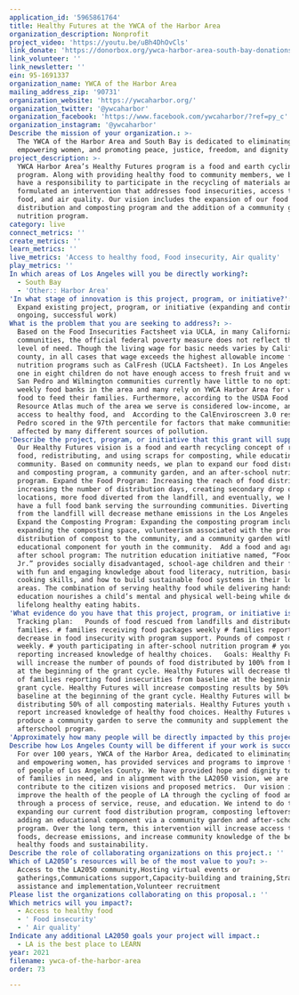 ```yaml
---
application_id: '5965861764'
title: Healthy Futures at the YWCA of the Harbor Area
organization_description: Nonprofit
project_video: 'https://youtu.be/uBh4DhOvCls'
link_donate: 'https://donorbox.org/ywca-harbor-area-south-bay-donations'
link_volunteer: ''
link_newsletter: ''
ein: 95-1691337
organization_name: YWCA of the Harbor Area
mailing_address_zip: '90731'
organization_website: 'https://ywcaharbor.org/'
organization_twitter: '@ywcaharbor'
organization_facebook: 'https://www.facebook.com/ywcaharbor/?ref=py_c'
organization_instagram: '@ywcaharbor'
Describe the mission of your organization.: >-
  The YWCA of the Harbor Area and South Bay is dedicated to eliminating racism,
  empowering women, and promoting peace, justice, freedom, and dignity for all. 
project_description: >-
  YWCA Harbor Area’s Healthy Futures program is a food and earth cycling
  program. Along with providing healthy food to community members, we believe we
  have a responsibility to participate in the recycling of materials and have
  formulated an intervention that addresses food insecurities, access to healthy
  food, and air quality. Our vision includes the expansion of our food
  distribution and composting program and the addition of a community garden and
  nutrition program.
category: live
connect_metrics: ''
create_metrics: ''
learn_metrics: ''
live_metrics: 'Access to healthy food, Food insecurity, Air quality'
play_metrics: ''
In which areas of Los Angeles will you be directly working?:
  - South Bay
  - 'Other:: Harbor Area'
'In what stage of innovation is this project, program, or initiative?': >-
  Expand existing project, program, or initiative (expanding and continuing
  ongoing, successful work)
What is the problem that you are seeking to address?: >-
  Based on the Food Insecurities Factsheet via UCLA, in many California
  communities, the official federal poverty measure does not reflect the true
  level of need. Though the living wage for basic needs varies by California
  county, in all cases that wage exceeds the highest allowable income for public
  nutrition programs such as CalFresh (UCLA Factsheet). In Los Angeles County,
  one in eight children do not have enough access to fresh fruit and vegetables.
  San Pedro and Wilmington communities currently have little to no options for
  weekly food banks in the area and many rely on YWCA Harbor Area for weekly
  food to feed their families. Furthermore, according to the USDA Food Access
  Resource Atlas much of the area we serve is considered low-income, and has low
  access to healthy food, and  According to the CalEnviroscreen 3.0 results, San
  Pedro scored in the 97th percentile for factors that make communities most
  affected by many different sources of pollution.
'Describe the project, program, or initiative that this grant will support to address the problem identified.': >-
  Our Healthy Futures vision is a food and earth recycling concept of rescuing
  food, redistributing, and using scraps for composting, while educating the
  community. Based on community needs, we plan to expand our food distribution
  and composting program, a community garden, and an after-school nutrition
  program. Expand the Food Program: Increasing the reach of food distribution by
  increasing the number of distribution days, creating secondary drop off
  locations, more food diverted from the landfill, and eventually, we hope to
  have a full food bank serving the surrounding communities. Diverting more food
  from the landfill will decrease methane emissions in the Los Angeles area.
  Expand the Composting Program: Expanding the composting program includes
  expanding the composting space, volunteerism associated with the process and
  distribution of compost to the community, and a community garden with an
  educational component for youth in the community.  Add a food and agricultural
  after school program: The nutrition education initiative named, “Food Champ
  Jr.” provides socially disadvantaged, school-age children and their families
  with fun and engaging knowledge about food literacy, nutrition, basic healthy
  cooking skills, and how to build sustainable food systems in their local
  areas. The combination of serving healthy food while delivering hands-on
  education nourishes a child’s mental and physical well-being while developing
  lifelong healthy eating habits.
'What evidence do you have that this project, program, or initiative is or will be successful, and how will you define and measure success?': >-
  Tracking plan:   Pounds of food rescued from landfills and distributed to
  families. # families receiving food packages weekly # families reporting a
  decrease in food insecurity with program support. Pounds of compost managed
  weekly. # youth participating in after-school nutrition program # youth
  reporting increased knowledge of healthy choices.   Goals: Healthy Futures
  will increase the number of pounds of food distributed by 100% from baseline
  at the beginning of the grant cycle. Healthy Futures will decrease the number
  of families reporting food insecurities from baseline at the beginning of the
  grant cycle. Healthy Futures will increase composting results by 50% from
  baseline at the beginning of the grant cycle. Healthy Futures will begin
  distributing 50% of all composting materials. Healthy Futures youth will
  report increased knowledge of healthy food choices. Healthy Futures will
  produce a community garden to serve the community and supplement the
  afterschool program.
'Approximately how many people will be directly impacted by this project, program, or initiative?': '3405'
Describe how Los Angeles County will be different if your work is successful.: >-
  For over 100 years, YWCA of the Harbor Area, dedicated to eliminating racism
  and empowering women, has provided services and programs to improve the lives
  of people of Los Angeles County. We have provided hope and dignity to hundreds
  of families in need, and in alignment with the LA2050 vision, we are poised to
  contribute to the citizen visions and proposed metrics.  Our vision is to
  improve the health of the people of LA through the cycling of food and waste
  through a process of service, reuse, and education. We intend to do this by
  expanding our current food distribution program, composting leftovers, and
  adding an educational component via a community garden and after-school
  program. Over the long term, this intervention will increase access to fresh
  foods, decrease emissions, and increase community knowledge of the benefits of
  healthy foods and sustainability. 
Describe the role of collaborating organizations on this project.: ''
Which of LA2050’s resources will be of the most value to you?: >-
  Access to the LA2050 community,Hosting virtual events or
  gatherings,Communications support,Capacity-building and training,Strategy
  assistance and implementation,Volunteer recruitment
Please list the organizations collaborating on this proposal.: ''
Which metrics will you impact?:
  - Access to healthy food
  - ' Food insecurity'
  - ' Air quality'
Indicate any additional LA2050 goals your project will impact.:
  - LA is the best place to LEARN
year: 2021
filename: ywca-of-the-harbor-area
order: 73

---
```

